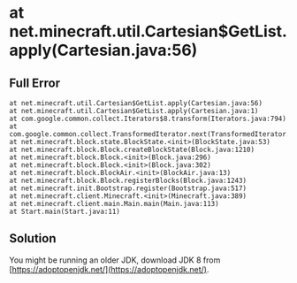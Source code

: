 # at net.minecraft.util.Cartesian$GetList.apply(Cartesian.java:56)
## Full Error

    at net.minecraft.util.Cartesian$GetList.apply(Cartesian.java:56) 
    at net.minecraft.util.Cartesian$GetList.apply(Cartesian.java:1) 
    at com.google.common.collect.Iterators$8.transform(Iterators.java:794) 
    at com.google.common.collect.TransformedIterator.next(TransformedIterator.java:48) 
    at net.minecraft.block.state.BlockState.<init>(BlockState.java:53) 
    at net.minecraft.block.Block.createBlockState(Block.java:1210) 
    at net.minecraft.block.Block.<init>(Block.java:296) 
    at net.minecraft.block.Block.<init>(Block.java:302) 
    at net.minecraft.block.BlockAir.<init>(BlockAir.java:13) 
    at net.minecraft.block.Block.registerBlocks(Block.java:1243) 
    at net.minecraft.init.Bootstrap.register(Bootstrap.java:517) 
    at net.minecraft.client.Minecraft.<init>(Minecraft.java:389) 
    at net.minecraft.client.main.Main.main(Main.java:113) 
    at Start.main(Start.java:11)


## Solution
You might be running an older JDK, download JDK 8 from [https://adoptopenjdk.net/](https://adoptopenjdk.net/).
